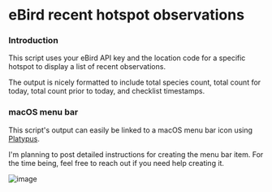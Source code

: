 # eBird recent hotspot observations

### Introduction

This script uses your eBird API key and the location code for a specific hotspot to display a list of recent observations.

The output is nicely formatted to include total species count, total count for today, total count prior to today, and checklist timestamps.

### macOS menu bar

This script's output can easily be linked to a macOS menu bar icon using [Platypus](https://sveinbjorn.org/platypus).

I'm planning to post detailed instructions for creating the menu bar item. For the time being, feel free to reach out if you need help creating it.

![image](https://github.com/user-attachments/assets/72586b08-b0a4-4414-ae3e-de1901348b98)

